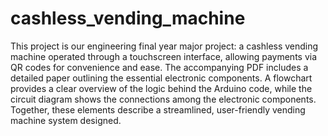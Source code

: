 # cashless_vending_machine
This project is our engineering final year major project: a cashless vending machine operated through a touchscreen interface, allowing payments via QR codes for convenience and ease. The accompanying PDF includes a detailed paper outlining the essential electronic components. A flowchart provides a clear overview of the logic behind the Arduino code, while the circuit diagram shows the connections among the electronic components. Together, these elements describe a streamlined, user-friendly vending machine system designed.
